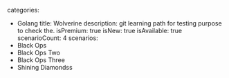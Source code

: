 categories:
  - Golang
title: Wolverine
description: git learning path for testing purpose to check the.
isPremium: true
isNew: true
isAvailable: true
scenarioCount: 4
scenarios:
 - Black Ops 
 - Black Ops Two
 - Black Ops Three
 - Shining Diamondss